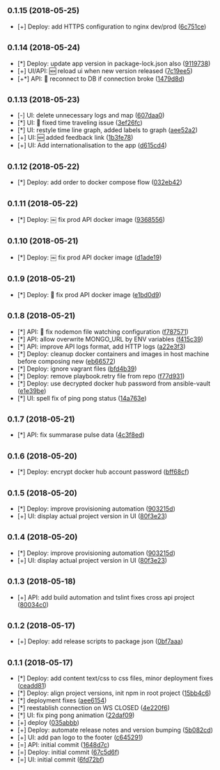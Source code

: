 <a name="0.1.15"></a>
## <small>0.1.15 (2018-05-25)</small>

* [+] Deploy: add HTTPS configuration to nginx dev/prod ([6c751ce](http://crgitep:7999/hac/pingpongpulse/commits/6c751ce))



<a name="0.1.14"></a>
## <small>0.1.14 (2018-05-24)</small>

* [*] Deploy: update app version in package-lock.json also ([9119738](http://crgitep:7999/hac/pingpongpulse/commits/9119738))
* [+] UI/API: :new: reload ui when new version released ([7c19ee5](http://crgitep:7999/hac/pingpongpulse/commits/7c19ee5))
* [+*] API: :repeat: reconnect to DB if connection broke ([1479d8d](http://crgitep:7999/hac/pingpongpulse/commits/1479d8d))



<a name="0.1.13"></a>
## <small>0.1.13 (2018-05-23)</small>

* [-] UI: delete unnecessary logs and map ([607daa0](http://crgitep:7999/hac/pingpongpulse/commits/607daa0))
* [*] UI: :bug: fixed time traveling issue ([3ef26fc](http://crgitep:7999/hac/pingpongpulse/commits/3ef26fc))
* [*] UI: restyle time line graph, added labels to graph ([aee52a2](http://crgitep:7999/hac/pingpongpulse/commits/aee52a2))
* [+] UI: :new: added feedback link ([1b3fe78](http://crgitep:7999/hac/pingpongpulse/commits/1b3fe78))
* [+] UI: Add internationalisation to the app ([d615cd4](http://crgitep:7999/hac/pingpongpulse/commits/d615cd4))



<a name="0.1.12"></a>
## <small>0.1.12 (2018-05-22)</small>

* [*] Deploy: add order to docker compose flow ([032eb42](http://crgitep:7999/hac/pingpongpulse/commits/032eb42))



<a name="0.1.11"></a>
## <small>0.1.11 (2018-05-22)</small>

* [*] Deploy: ￼ fix prod API docker image ([9368556](http://crgitep:7999/hac/pingpongpulse/commits/9368556))



<a name="0.1.10"></a>
## <small>0.1.10 (2018-05-21)</small>

* [*] Deploy: ￼ fix prod API docker image ([d1ade19](http://crgitep:7999/hac/pingpongpulse/commits/d1ade19))



<a name="0.1.9"></a>
## <small>0.1.9 (2018-05-21)</small>

* [*] Deploy: :bug: fix prod API docker image ([e1bd0d9](http://crgitep:7999/hac/pingpongpulse/commits/e1bd0d9))



<a name="0.1.8"></a>
## <small>0.1.8 (2018-05-21)</small>

* [*] API: :bug: fix nodemon file watching configuration ([f787571](http://crgitep:7999/hac/pingpongpulse/commits/f787571))
* [*] API: allow overwrite MONGO_URL by ENV variables ([f415c39](http://crgitep:7999/hac/pingpongpulse/commits/f415c39))
* [*] API: improve API logs format, add HTTP logs ([a22e3f3](http://crgitep:7999/hac/pingpongpulse/commits/a22e3f3))
* [*] Deploy: cleanup docker containers and images in host machine before composing new ([eb66572](http://crgitep:7999/hac/pingpongpulse/commits/eb66572))
* [*] Deploy: ignore vagrant files ([bfd4b39](http://crgitep:7999/hac/pingpongpulse/commits/bfd4b39))
* [*] Deploy: remove playbook.retry file from repo ([f77d931](http://crgitep:7999/hac/pingpongpulse/commits/f77d931))
* [*] Deploy: use decrypted docker hub password from ansible-vault ([e1e39be](http://crgitep:7999/hac/pingpongpulse/commits/e1e39be))
* [*] UI: spell fix of ping pong status ([14a763e](http://crgitep:7999/hac/pingpongpulse/commits/14a763e))



<a name="0.1.7"></a>
## <small>0.1.7 (2018-05-21)</small>

* [*] API: fix summarase pulse data ([4c3f8ed](http://crgitep:7999/hac/pingpongpulse/commits/4c3f8ed))



<a name="0.1.6"></a>
## <small>0.1.6 (2018-05-20)</small>

* [*] Deploy: encrypt docker hub account password ([bff68cf](http://crgitep:7999/hac/pingpongpulse/commits/bff68cf))



<a name="0.1.5"></a>
## <small>0.1.5 (2018-05-20)</small>

* [*] Deploy: improve provisioning automation ([903215d](http://crgitep:7999/hac/pingpongpulse/commits/903215d))
* [+] UI: display actual project version in UI ([80f3e23](http://crgitep:7999/hac/pingpongpulse/commits/80f3e23))



<a name="0.1.4"></a>
## <small>0.1.4 (2018-05-20)</small>

* [*] Deploy: improve provisioning automation ([903215d](http://crgitep:7999/hac/pingpongpulse/commits/903215d))
* [+] UI: display actual project version in UI ([80f3e23](http://crgitep:7999/hac/pingpongpulse/commits/80f3e23))



<a name="0.1.3"></a>
## <small>0.1.3 (2018-05-18)</small>

* [+] API: add build automation and tslint fixes cross api project ([80034c0](http://crgitep:7999/hac/pingpongpulse/commits/80034c0))



<a name="0.1.2"></a>
## <small>0.1.2 (2018-05-17)</small>

* [+] Deploy: add release scripts to package json ([0bf7aaa](http://crgitep:7999/hac/pingpongpulse/commits/0bf7aaa))



<a name="0.1.1"></a>
## <small>0.1.1 (2018-05-17)</small>

* [*] Deploy: add content text/css to css files, minor deployment fixes ([ceadd81](http://crgitep:7999/hac/pingpongpulse/commits/ceadd81))
* [*] Deploy: align project versions, init npm in root project ([15bb4c6](http://crgitep:7999/hac/pingpongpulse/commits/15bb4c6))
* [*] deployment fixes ([aee6154](http://crgitep:7999/hac/pingpongpulse/commits/aee6154))
* [*] reestablish connection on WS CLOSED ([4e220f6](http://crgitep:7999/hac/pingpongpulse/commits/4e220f6))
* [*] UI: fix ping pong animation ([22daf09](http://crgitep:7999/hac/pingpongpulse/commits/22daf09))
* [+] deploy ([035abbb](http://crgitep:7999/hac/pingpongpulse/commits/035abbb))
* [+] Deploy: automate release notes and version bumping ([5b082cd](http://crgitep:7999/hac/pingpongpulse/commits/5b082cd))
* [+] UI: add pan logo to the footer ([c645291](http://crgitep:7999/hac/pingpongpulse/commits/c645291))
* [=] API: initial commit ([1648d7c](http://crgitep:7999/hac/pingpongpulse/commits/1648d7c))
* [=] Deploy: initial commit ([67c5d6f](http://crgitep:7999/hac/pingpongpulse/commits/67c5d6f))
* [=] UI: initial commit ([6fd72bf](http://crgitep:7999/hac/pingpongpulse/commits/6fd72bf))



